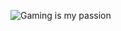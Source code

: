 ![Gaming is my passion](https://github.com/LamingerShaun/LamingerShaun/commit/2e234e24fd11489b3d34d1ff95c8fe76322fa233#diff-5003387477ce94bdf5836d2402bb9a0970ffaa5dcd8b98336aff4b7ec84a8b40)
